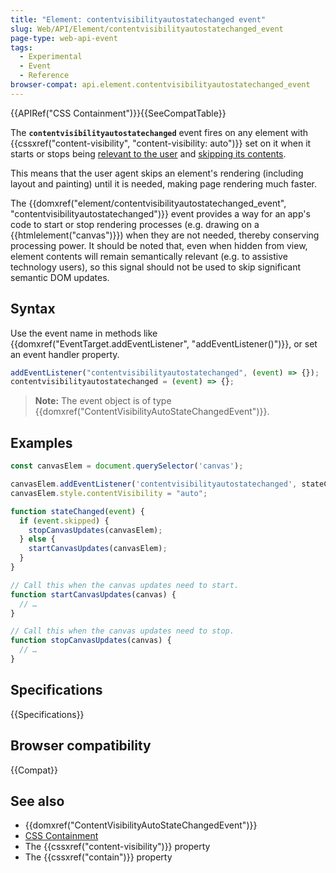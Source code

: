 ```yaml
---
title: "Element: contentvisibilityautostatechanged event"
slug: Web/API/Element/contentvisibilityautostatechanged_event
page-type: web-api-event
tags:
  - Experimental
  - Event
  - Reference
browser-compat: api.element.contentvisibilityautostatechanged_event
---
```


{{APIRef("CSS Containment")}}{{SeeCompatTable}}

The **`contentvisibilityautostatechanged`** event fires on any element with {{cssxref("content-visibility", "content-visibility: auto")}} set on it when it starts or stops being [relevant to the user](/en-US/docs/Web/CSS/CSS_Containment#relevant_to_the_user) and [skipping its contents](/en-US/docs/Web/CSS/CSS_Containment#skips_its_contents).

This means that the user agent skips an element's rendering (including layout and painting) until it is needed, making page rendering much faster.

The {{domxref("element/contentvisibilityautostatechanged_event", "contentvisibilityautostatechanged")}} event provides a way for an app's code to start or stop rendering processes (e.g. drawing on a {{htmlelement("canvas")}}) when they are not needed, thereby conserving processing power. It should be noted that, even when hidden from view, element contents will remain semantically relevant (e.g. to assistive technology users), so this signal should not be used to skip significant semantic DOM updates.

## Syntax

Use the event name in methods like {{domxref("EventTarget.addEventListener", "addEventListener()")}}, or set an event handler property.

```js
addEventListener("contentvisibilityautostatechanged", (event) => {});
contentvisibilityautostatechanged = (event) => {};
```

> **Note:** The event object is of type {{domxref("ContentVisibilityAutoStateChangedEvent")}}.

## Examples

```js
const canvasElem = document.querySelector('canvas');

canvasElem.addEventListener('contentvisibilityautostatechanged', stateChanged);
canvasElem.style.contentVisibility = "auto";

function stateChanged(event) {
  if (event.skipped) {
    stopCanvasUpdates(canvasElem);
  } else {
    startCanvasUpdates(canvasElem);
  }
}

// Call this when the canvas updates need to start.
function startCanvasUpdates(canvas) {
  // … 
}

// Call this when the canvas updates need to stop.
function stopCanvasUpdates(canvas) {
  // …
}
```

## Specifications

{{Specifications}}

## Browser compatibility

{{Compat}}

## See also

- {{domxref("ContentVisibilityAutoStateChangedEvent")}}
- [CSS Containment](/en-US/docs/Web/CSS/CSS_Containment)
- The {{cssxref("content-visibility")}} property
- The {{cssxref("contain")}} property
